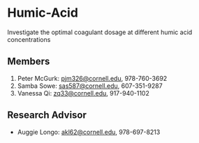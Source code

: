 # Humic-Acid
Investigate the optimal coagulant dosage at different humic acid concentrations

## Members
1. Peter McGurk: pjm326@cornell.edu, 978-760-3692
2. Samba Sowe: sas587@cornell.edu, 607-351-9287
3. Vanessa Qi: zq33@cornell.edu, 917-940-1102

## Research Advisor
* Auggie Longo: akl62@cornell.edu, 978-697-8213
